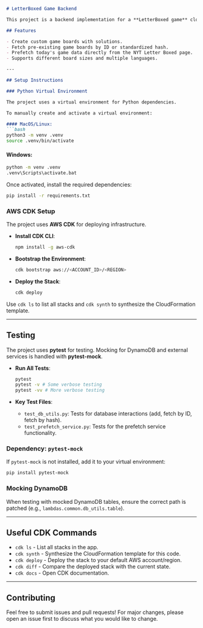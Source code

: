 ```markdown
# LetterBoxed Game Backend

This project is a backend implementation for a **LetterBoxed game** clone. It uses **AWS Lambda**, **DynamoDB**, and **API Gateway** for serverless functionality, and it is deployed using **AWS CDK**.

## Features

- Create custom game boards with solutions.
- Fetch pre-existing game boards by ID or standardized hash.
- Prefetch today's game data directly from the NYT Letter Boxed page.
- Supports different board sizes and multiple languages.

---

## Setup Instructions

### Python Virtual Environment

The project uses a virtual environment for Python dependencies.

To manually create and activate a virtual environment:

#### MacOS/Linux:
```bash
python3 -m venv .venv
source .venv/bin/activate
```

#### Windows:
```bash
python -m venv .venv
.venv\Scripts\activate.bat
```

Once activated, install the required dependencies:

```bash
pip install -r requirements.txt
```

### AWS CDK Setup

The project uses **AWS CDK** for deploying infrastructure.

- **Install CDK CLI**:
  ```bash
  npm install -g aws-cdk
  ```

- **Bootstrap the Environment**:
  ```bash
  cdk bootstrap aws://<ACCOUNT_ID>/<REGION>
  ```

- **Deploy the Stack**:
  ```bash
  cdk deploy
  ```

Use `cdk ls` to list all stacks and `cdk synth` to synthesize the CloudFormation template.

---

## Testing

The project uses **pytest** for testing. Mocking for DynamoDB and external services is handled with **pytest-mock**.

- **Run All Tests**:
  ```bash
  pytest
  pytest -v # Some verbose testing
  pytest -vv # More verbose testing
  ```

- **Key Test Files**:
  - `test_db_utils.py`: Tests for database interactions (add, fetch by ID, fetch by hash).
  - `test_prefetch_service.py`: Tests for the prefetch service functionality.

### Dependency: `pytest-mock`

If `pytest-mock` is not installed, add it to your virtual environment:
```bash
pip install pytest-mock
```

### Mocking DynamoDB

When testing with mocked DynamoDB tables, ensure the correct path is patched (e.g., `lambdas.common.db_utils.table`).

---

## Useful CDK Commands

- `cdk ls`          - List all stacks in the app.
- `cdk synth`       - Synthesize the CloudFormation template for this code.
- `cdk deploy`      - Deploy the stack to your default AWS account/region.
- `cdk diff`        - Compare the deployed stack with the current state.
- `cdk docs`        - Open CDK documentation.

---

## Contributing

Feel free to submit issues and pull requests! For major changes, please open an issue first to discuss what you would like to change.

```
